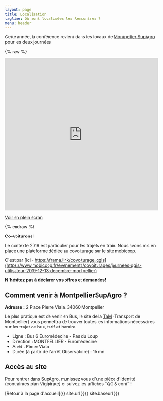 ```yaml
---
layout: page
title: Localisation
tagline: Où sont localisées les Rencontres ?
menu: header
---
```


Cette année, la conférence revient dans les locaux de [Montpellier SupAgro](https://www.supagro.fr) pour les deux journées


<!-- **[Cliquez ici pour voir une cartographie des localisations et les moyens de transport proposés]({{ site.url }}{{ site.baseurl }}/carte.html)** -->

{% raw %}
<div>
<iframe width="100%" height="500px" frameBorder="0" src="http://umap.openstreetmap.fr/en/map/untitled-map_235342?scaleControl=true&miniMap=false&scrollWheelZoom=true&zoomControl=true&allowEdit=false&moreControl=false&searchControl=true&tilelayersControl=true&embedControl=null&datalayersControl=true&onLoadPanel=undefined&captionBar=false&datalayers=598209&locateControl=true#15/43.6111/3.8649"></iframe><p><a href="http://umap.openstreetmap.fr/en/map/untitled-map_235342?scaleControl=true&miniMap=false&scrollWheelZoom=true&zoomControl=true&allowEdit=false&moreControl=false&searchControl=true&tilelayersControl=true&embedControl=null&datalayersControl=true&onLoadPanel=undefined&captionBar=false&datalayers=598209&locateControl=true#15/43.6111/3.8649">Voir en plein écran</a></p>
</div>
{% endraw %}

**Co-voiturons!** 

Le contexte 2019 est particulier pour les trajets en train. Nous avons mis en place une plateforme dédiée au covoiturage sur le site mobicoop.

C'est par [ici - https://frama.link/covoiturage_qgis](https://www.mobicoop.fr/evenements/covoiturages/journees-qgis-utilisateur-2019-12-13-decembre-montpellier) 

**N'hésitez pas à déclarer vos offres et demandes!**

## Comment venir à MontpellierSupAgro ?

**Adresse :** 2 Place Pierre Viala, 34060 Montpellier

Le plus pratique est de venir en Bus, le site de la [TaM](http://www.tam-voyages.com/index.asp) (Transport de Montpellier) vous permettra de trouver toutes les informations nécessaires sur les trajet de bus, tarif et horaire.

* Ligne :  Bus   6    Euromédecine - Pas du Loup
* Direction :  MONTPELLIER - Euromédecine
* Arrêt :  Pierre Viala
* Durée (à partir de l'arrêt Observatoire) : 15 mn

## Accès au site

Pour rentrer dans SupAgro, munissez vous d'une pièce d'identité (contraintes plan Vigipirate) et suivez les affiches "QGIS conf" !

[Retour à la page d'accueil]({{ site.url }}{{ site.baseurl }})
